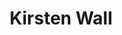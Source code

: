 ---
title: Kirsten Wall
name: Kirsten Wall
name-sort: Wall, Kirsten
totals:
- event: Hearts
  games: 26
  wins: 17
  losses: 9
  inturn-total: 243
  inturn-percent: 77
  outturn-total: 259
  outturn-percent: 83
  draw-total: 194
  draw-percent: 75
  takeout-total: 308
  takeout-percent: 83
  shots-total: 502
  shots-percent: 80
- event: Trials (Women)
  games: 10
  wins: 6
  losses: 4
  inturn-total: 80
  inturn-percent: 77
  outturn-total: 108
  outturn-percent: 79
  draw-total: 86
  draw-percent: 77
  takeout-total: 102
  takeout-percent: 79
  shots-total: 188
  shots-percent: 78
years:
- year: 2001
  event: Hearts
  team: 'ON'
  position: Alternate
- year: 2002
  event: Hearts
  team: 'ON'
  position: Alternate
- year: 2004
  event: Hearts
  team: 'ON'
  position: Third
  games: 13
  wins: 8
  losses: 5
  inturn-total: 108
  inturn-percent: 79
  outturn-total: 138
  outturn-percent: 83
  draw-total: 82
  draw-percent: 77
  takeout-total: 164
  takeout-percent: 84
  shots-total: 246
  shots-percent: 81
- year: 2008
  event: Hearts
  team: 'ON'
  position: Third
  games: 13
  wins: 9
  losses: 4
  inturn-total: 135
  inturn-percent: 75
  outturn-total: 121
  outturn-percent: 82
  draw-total: 112
  draw-percent: 74
  takeout-total: 144
  takeout-percent: 82
  shots-total: 256
  shots-percent: 78
- year: 2001
  event: Trials (Women)
  team: MID
  position: Alternate
- year: 2005
  event: Trials (Women)
  team: MID
  position: Third
  games: 10
  wins: 6
  losses: 4
  inturn-total: 80
  inturn-percent: 77
  outturn-total: 108
  outturn-percent: 79
  draw-total: 86
  draw-percent: 77
  takeout-total: 102
  takeout-percent: 79
  shots-total: 188
  shots-percent: 78
- year: 2013
  event: Trials (Women)
  team: JON
  position: Alternate
vs:
- Affleck, Tricia
- Anderson, Sherry
- Arsenault, Mary-Anne
- Bakker, Glenys
- Belanger, Nancy
- Bell, Chelsey
- Birt, Suzanne
- Blanchard, Judy
- Bohmer, Brenda
- Bonar, Maureen
- Brennan, Amanda
- Carrier, Julie
- Carter, Sasha
- Clark, Stefanie
- Cooke, Gerri
- Cunningham, Cathy
- Delahunt, Nancy
- Dezura, Diane
- Englot, Michelle
- Fisher, Alana
- Fowler, Lois
- Freeman, Lisa
- Gagnon, Karo
- Galusha, Kerry
- Gignac, Donna
- Gogan, Jennifer
- Goss, Peg
- Gregoire, Veronique
- Gushulak, Diane
- Hanlon, Heidi
- Harrison, Meredith
- Hodson, Kim
- Horne, Kate
- Hunter, Lana
- Iskiw, Beth
- Jones, Colleen
- Jones, Jennifer
- Kelly, Kim
- Kerr, Kathy
- Kidd, Darlene
- King, Cathy
- Kleibrink, Shannon
- Larouche, Marie-France
- Lemay, Annie
- MacCallum, Janice
- MacDonald, Lawnie
- MacInnes, Allison
- MacPhee, Robyn
- Marchand, Stephanie
- Martin, Heather
- Materi, Roberta
- McCagg-Nystrom, Heather
- McEwen, Dawn
- McInnis, Susan
- Moses, Dawn
- Moss, Debbie
- Mulroney, Sandra
- Nicholson, Danielle
- Nixon, Amy
- Officer, Jill
- Overton-Clapham, Cathy
- Peters, Laine
- Reed, Shellan
- Richard, Marie
- Robichaud, Sylvie
- Sabourin, Joelle
- Sauder, Bobbie
- Schraeder, Jeanna
- Scott, Kelly
- Simmons, Cindy
- Simons, Renee
- Smith, Heather
- Stabel, Stacey
- Stewart, Sheri
- Strong, Heather
- Strong, Laura
- Surik, Teejay
- Thompson, Karla
- Webster, Bronwen
- Wheatcroft, Georgina
- Whitaker, Carol
- Yardley, Janelle
- Betker, Jan
- Gatchell, Sara
- Gudereit, Marcia
- Kasner, Marliese
- Keshen, Christine
- Lawton, Stefanie
- Linton, Sherry
- McCusker, Joan
- McPherson, Cheryl
- Rizzo, Jo-Ann
- Singler, Sherri
- Tuck, Kimberly
- Walsh, Heather
---